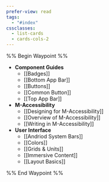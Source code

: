 ```yaml
---
prefer-view: read
tags:
  - "#index"
cssclasses:
  - list-cards
  - cards-cols-2
---
```

%% Begin Waypoint %%
- **Component Guides**
	- [[Badges]]
	- [[Bottom App Bar]]
	- [[Buttons]]
	- [[Common Button]]
	- [[Top App Bar]]
- **M-Accessibility**
	- [[Designing for M-Accessibility]]
	- [[Overview of M-Accessibility]]
	- [[Writing in M-Accessibility]]
- **User Interface**
	- [[Andriod System Bars]]
	- [[Colors]]
	- [[Grids & Units]]
	- [[Immersive Content]]
	- [[Layout Basics]]

%% End Waypoint %%